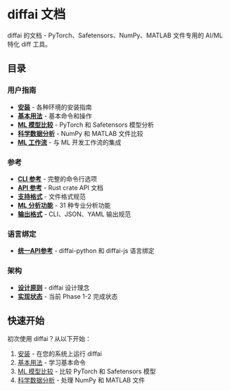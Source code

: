 # diffai 文档

diffai 的文档 - PyTorch、Safetensors、NumPy、MATLAB 文件专用的 AI/ML 特化 diff 工具。

## 目录

### 用户指南
- [**安装**](user-guide/installation_zh.md) - 各种环境的安装指南
- [**基本用法**](user-guide/basic-usage_zh.md) - 基本命令和操作
- [**ML 模型比较**](user-guide/ml-model-comparison_zh.md) - PyTorch 和 Safetensors 模型分析
- [**科学数据分析**](user-guide/scientific-data_zh.md) - NumPy 和 MATLAB 文件比较
- [**ML 工作流**](user-guide/ml-workflows_zh.md) - 与 ML 开发工作流的集成

### 参考
- [**CLI 参考**](reference/cli-reference_zh.md) - 完整的命令行选项
- [**API 参考**](reference/api-reference_zh.md) - Rust crate API 文档
- [**支持格式**](reference/formats_zh.md) - 文件格式规范
- [**ML 分析功能**](reference/ml-analysis_zh.md) - 31 种专业分析功能
- [**输出格式**](reference/output-formats_zh.md) - CLI、JSON、YAML 输出规范

### 语言绑定
- [**统一API参考**](bindings/unified-api_zh.md) - diffai-python 和 diffai-js 语言绑定

### 架构
- [**设计原则**](architecture/design-principles_zh.md) - diffai 设计理念
- [**实现状态**](architecture/implementation_zh.md) - 当前 Phase 1-2 完成状态

## 快速开始

初次使用 diffai？从以下开始：

1. [安装](user-guide/installation_zh.md) - 在您的系统上运行 diffai
2. [基本用法](user-guide/basic-usage_zh.md) - 学习基本命令
3. [ML 模型比较](user-guide/ml-model-comparison_zh.md) - 比较 PyTorch 和 Safetensors 模型
4. [科学数据分析](user-guide/scientific-data_zh.md) - 处理 NumPy 和 MATLAB 文件

